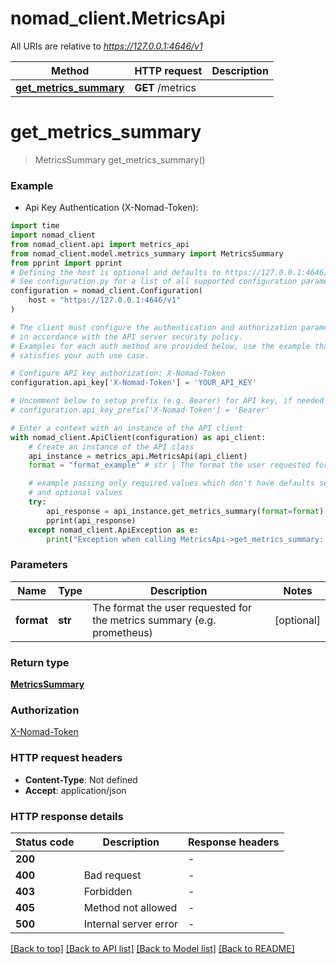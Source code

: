# nomad_client.MetricsApi

All URIs are relative to *https://127.0.0.1:4646/v1*

Method | HTTP request | Description
------------- | ------------- | -------------
[**get_metrics_summary**](MetricsApi.md#get_metrics_summary) | **GET** /metrics | 


# **get_metrics_summary**
> MetricsSummary get_metrics_summary()



### Example

* Api Key Authentication (X-Nomad-Token):
```python
import time
import nomad_client
from nomad_client.api import metrics_api
from nomad_client.model.metrics_summary import MetricsSummary
from pprint import pprint
# Defining the host is optional and defaults to https://127.0.0.1:4646/v1
# See configuration.py for a list of all supported configuration parameters.
configuration = nomad_client.Configuration(
    host = "https://127.0.0.1:4646/v1"
)

# The client must configure the authentication and authorization parameters
# in accordance with the API server security policy.
# Examples for each auth method are provided below, use the example that
# satisfies your auth use case.

# Configure API key authorization: X-Nomad-Token
configuration.api_key['X-Nomad-Token'] = 'YOUR_API_KEY'

# Uncomment below to setup prefix (e.g. Bearer) for API key, if needed
# configuration.api_key_prefix['X-Nomad-Token'] = 'Bearer'

# Enter a context with an instance of the API client
with nomad_client.ApiClient(configuration) as api_client:
    # Create an instance of the API class
    api_instance = metrics_api.MetricsApi(api_client)
    format = "format_example" # str | The format the user requested for the metrics summary (e.g. prometheus) (optional)

    # example passing only required values which don't have defaults set
    # and optional values
    try:
        api_response = api_instance.get_metrics_summary(format=format)
        pprint(api_response)
    except nomad_client.ApiException as e:
        print("Exception when calling MetricsApi->get_metrics_summary: %s\n" % e)
```


### Parameters

Name | Type | Description  | Notes
------------- | ------------- | ------------- | -------------
 **format** | **str**| The format the user requested for the metrics summary (e.g. prometheus) | [optional]

### Return type

[**MetricsSummary**](MetricsSummary.md)

### Authorization

[X-Nomad-Token](../README.md#X-Nomad-Token)

### HTTP request headers

 - **Content-Type**: Not defined
 - **Accept**: application/json


### HTTP response details
| Status code | Description | Response headers |
|-------------|-------------|------------------|
**200** |  |  -  |
**400** | Bad request |  -  |
**403** | Forbidden |  -  |
**405** | Method not allowed |  -  |
**500** | Internal server error |  -  |

[[Back to top]](#) [[Back to API list]](../README.md#documentation-for-api-endpoints) [[Back to Model list]](../README.md#documentation-for-models) [[Back to README]](../README.md)

